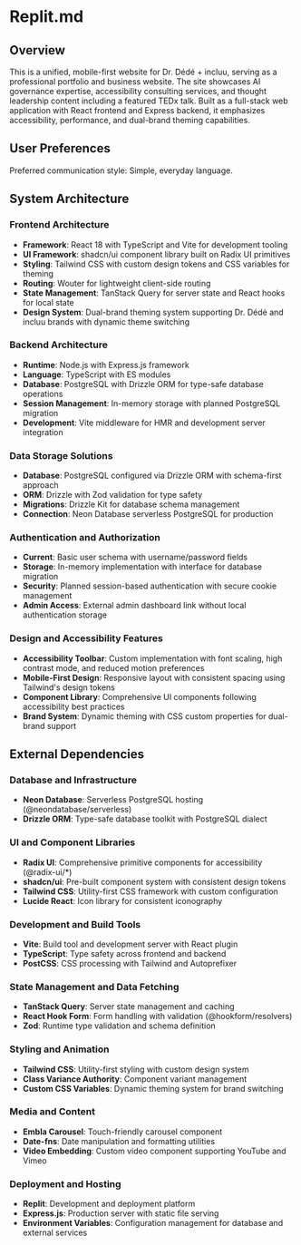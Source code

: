 # Replit.md

## Overview

This is a unified, mobile-first website for Dr. Dédé + incluu, serving as a professional portfolio and business website. The site showcases AI governance expertise, accessibility consulting services, and thought leadership content including a featured TEDx talk. Built as a full-stack web application with React frontend and Express backend, it emphasizes accessibility, performance, and dual-brand theming capabilities.

## User Preferences

Preferred communication style: Simple, everyday language.

## System Architecture

### Frontend Architecture
- **Framework**: React 18 with TypeScript and Vite for development tooling
- **UI Framework**: shadcn/ui component library built on Radix UI primitives
- **Styling**: Tailwind CSS with custom design tokens and CSS variables for theming
- **Routing**: Wouter for lightweight client-side routing
- **State Management**: TanStack Query for server state and React hooks for local state
- **Design System**: Dual-brand theming system supporting Dr. Dédé and incluu brands with dynamic theme switching

### Backend Architecture
- **Runtime**: Node.js with Express.js framework
- **Language**: TypeScript with ES modules
- **Database**: PostgreSQL with Drizzle ORM for type-safe database operations
- **Session Management**: In-memory storage with planned PostgreSQL migration
- **Development**: Vite middleware for HMR and development server integration

### Data Storage Solutions
- **Database**: PostgreSQL configured via Drizzle ORM with schema-first approach
- **ORM**: Drizzle with Zod validation for type safety
- **Migrations**: Drizzle Kit for database schema management
- **Connection**: Neon Database serverless PostgreSQL for production

### Authentication and Authorization
- **Current**: Basic user schema with username/password fields
- **Storage**: In-memory implementation with interface for database migration
- **Security**: Planned session-based authentication with secure cookie management
- **Admin Access**: External admin dashboard link without local authentication storage

### Design and Accessibility Features
- **Accessibility Toolbar**: Custom implementation with font scaling, high contrast mode, and reduced motion preferences
- **Mobile-First Design**: Responsive layout with consistent spacing using Tailwind's design tokens
- **Component Library**: Comprehensive UI components following accessibility best practices
- **Brand System**: Dynamic theming with CSS custom properties for dual-brand support

## External Dependencies

### Database and Infrastructure
- **Neon Database**: Serverless PostgreSQL hosting (@neondatabase/serverless)
- **Drizzle ORM**: Type-safe database toolkit with PostgreSQL dialect

### UI and Component Libraries
- **Radix UI**: Comprehensive primitive components for accessibility (@radix-ui/*)
- **shadcn/ui**: Pre-built component system with consistent design tokens
- **Tailwind CSS**: Utility-first CSS framework with custom configuration
- **Lucide React**: Icon library for consistent iconography

### Development and Build Tools
- **Vite**: Build tool and development server with React plugin
- **TypeScript**: Type safety across frontend and backend
- **PostCSS**: CSS processing with Tailwind and Autoprefixer

### State Management and Data Fetching
- **TanStack Query**: Server state management and caching
- **React Hook Form**: Form handling with validation (@hookform/resolvers)
- **Zod**: Runtime type validation and schema definition

### Styling and Animation
- **Tailwind CSS**: Utility-first styling with custom design system
- **Class Variance Authority**: Component variant management
- **Custom CSS Variables**: Dynamic theming system for brand switching

### Media and Content
- **Embla Carousel**: Touch-friendly carousel component
- **Date-fns**: Date manipulation and formatting utilities
- **Video Embedding**: Custom video component supporting YouTube and Vimeo

### Deployment and Hosting
- **Replit**: Development and deployment platform
- **Express.js**: Production server with static file serving
- **Environment Variables**: Configuration management for database and external services